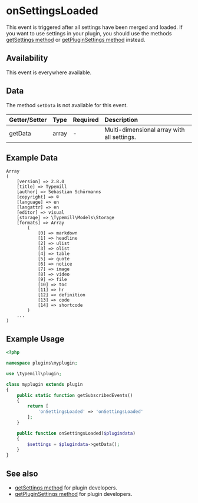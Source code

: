 # onSettingsLoaded

This event is triggered after all settings have been merged and loaded. If you want to use settings in your plugin, you should use the methods [getSettings method](/plugin-developers/plugin-methods/getsettings) or [getPluginSettings method](/plugin-developers/plugin-methods/getpluginsettings) instead.

## Availability

This event is everywhere available.

## Data

The method `setData` is not available for this event.

| Getter/Setter | Type | Required | Description | 
|:---|:---|:---|:---|
| getData | array | - | Multi-dimensional array with all settings. | 

## Example Data

```
Array
(
    [version] => 2.8.0
    [title] => Typemill
    [author] => Sebastian Schürmanns
    [copyright] => ©
    [language] => en
    [langattr] => en
    [editor] => visual
    [storage] => \Typemill\Models\Storage
    [formats] => Array
        (
            [0] => markdown
            [1] => headline
            [2] => ulist
            [3] => olist
            [4] => table
            [5] => quote
            [6] => notice
            [7] => image
            [8] => video
            [9] => file
            [10] => toc
            [11] => hr
            [12] => definition
            [13] => code
            [14] => shortcode
        )
    ...
)
```

## Example Usage

```php
<?php

namespace plugins\myplugin;

use \typemill\plugin;

class myplugin extends plugin
{
    public static function getSubscribedEvents()
    {
        return [
            'onSettingsLoaded' => 'onSettingsLoaded'
        ];
    }

    public function onSettingsLoaded($plugindata)
    {
        $settings = $plugindata->getData();
    }
}
```

## See also

* [getSettings method](/plugin-developers/plugin-methods/getsettings) for plugin developers.
* [getPluginSettings method](/plugin-developers/plugin-methods/getpluginsettings) for plugin developers.

